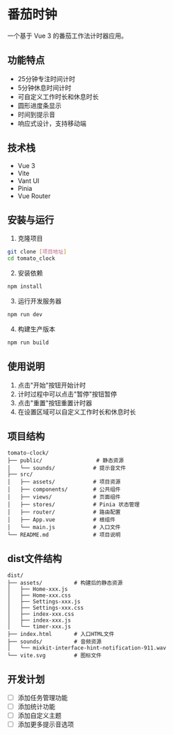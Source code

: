 # 番茄时钟

一个基于 Vue 3 的番茄工作法计时器应用。

## 功能特点

- 25分钟专注时间计时
- 5分钟休息时间计时
- 可自定义工作时长和休息时长
- 圆形进度条显示
- 时间到提示音
- 响应式设计，支持移动端

## 技术栈

- Vue 3
- Vite
- Vant UI
- Pinia
- Vue Router

## 安装与运行

1. 克隆项目
```bash
git clone [项目地址]
cd tomato_clock
```

2. 安装依赖
```bash
npm install
```

3. 运行开发服务器
```bash
npm run dev
```

4. 构建生产版本
```bash
npm run build
```

## 使用说明

1. 点击"开始"按钮开始计时
2. 计时过程中可以点击"暂停"按钮暂停
3. 点击"重置"按钮重置计时器
4. 在设置区域可以自定义工作时长和休息时长

## 项目结构

```
tomato-clock/
├── public/                 # 静态资源
│   └── sounds/            # 提示音文件
├── src/
│   ├── assets/            # 项目资源
│   ├── components/        # 公共组件
│   ├── views/             # 页面组件
│   ├── stores/            # Pinia 状态管理
│   ├── router/            # 路由配置
│   ├── App.vue            # 根组件
│   └── main.js            # 入口文件
└── README.md              # 项目说明
```
## dist文件结构

```
dist/
├── assets/          # 构建后的静态资源
│   ├── Home-xxx.js
│   ├── Home-xxx.css
│   ├── Settings-xxx.js
│   ├── Settings-xxx.css
│   ├── index-xxx.css
│   ├── index-xxx.js
│   └── timer-xxx.js
├── index.html       # 入口HTML文件
├── sounds/          # 音频资源
│   └── mixkit-interface-hint-notification-911.wav
└── vite.svg         # 图标文件
```

## 开发计划

- [ ] 添加任务管理功能
- [ ] 添加统计功能
- [ ] 添加自定义主题
- [ ] 添加更多提示音选项 
